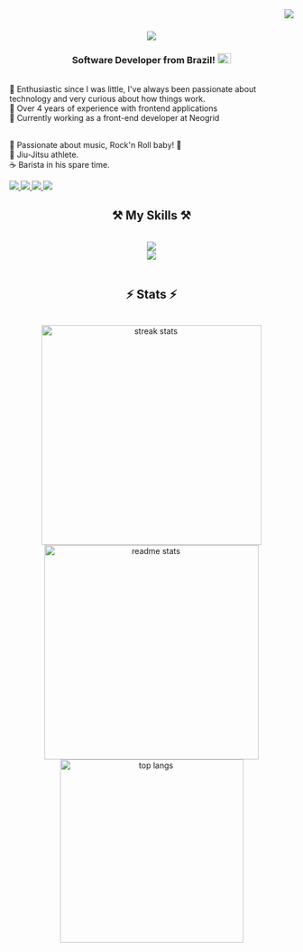 <img align="right" src="https://visitor-badge.laobi.icu/badge?page_id=VitorFerronato.VitorFerronato" />

<h1 align="center">
    <img src="https://readme-typing-svg.demolab.com?font=montserrat&size=28&duration=3000&pause=20&color=40B782&center=true&vCenter=true&width=435&lines=Hello+World!;I'm+Vitor+Ferronato" />
</h1>


<h3 align="center">Software Developer from Brazil! <img src="https://upload.wikimedia.org/wikipedia/en/0/05/Flag_of_Brazil.svg" width="24" height="18" ></h3>


<br/>

<div align="left">
👶 Enthusiastic since I was little, I've always been passionate about technology and very curious about how things work.<br>
📝 Over 4 years of experience with frontend applications<br>
💼 Currently working as a front-end developer at Neogrid <br><br>

🎸 Passionate about music, Rock'n Roll baby! 🤘<br>
🥋 Jiu-Jitsu athlete.<br>
☕ Barista in his spare time.
</div>
 
<div align="left">
  <a href="https://www.youtube.com/@vuebytes" target="_blank">
     <img src="https://img.shields.io/badge/YouTube-FF0000?style=for-the-badge&logo=youtube&logoColor=white" target="_blank" /> <!-- sqlite, safari, google-chrome are other good icon options -->
  </a>
   <a href="https://www.linkedin.com/in/vitor-ferronato" target="_blank">
    <img src="https://img.shields.io/badge/LinkedIn-0077B5?style=for-the-badge&logo=linkedin&logoColor=white" target="_blank" />
  </a>
  <a href="mailto:vitorferronato@gmail.com">
    <img src="https://img.shields.io/badge/Gmail-D14836?style=for-the-badge&logo=gmail&logoColor=white" />
  </a>
  <a href="https://portifolio-vf.netlify.app/" target="_blank">
     <img src="https://img.shields.io/badge/Portfolio-255E63?style=for-the-badge&logo=About.me&logoColor=white" target="_blank" /> <!-- sqlite, safari, google-chrome are other good icon options -->
  </a>
</div>
 
<h2 align="center">⚒️ My Skills ⚒️</h2>
<br/>
<div align="center">
    <img src="https://skillicons.dev/icons?i=vue,nuxt,angular,react,html,css,javascript,flutter,typescript,vitest,cypress,figma,tailwind" /><br>
    <img src="https://skillicons.dev/icons?i=nodejs,python,express,firebase,mongodb,c#" /><br>
</div>

<br/>

<h2 align="center">⚡ Stats ⚡</h2>
<br>

<div align=center>
  <img width=390 src="https://streak-stats.demolab.com?user=VitorFerronato&theme=vue-dark&date_format=j%2Fn%5B%2FY%5D&card_height=202" alt="streak stats"/>
    <img width=380 src="https://github-readme-stats.vercel.app/api?username=VitorFerronato&show_icons=true&theme=vue-dark" alt="readme stats" />
  <br/>
  <img width=325 align="center" src="https://github-readme-stats.vercel.app/api/top-langs/?username=VitorFerronato&layout=compact&theme=vue-dark" alt="top langs" />
</div>

<br/><br/>

<br/>
